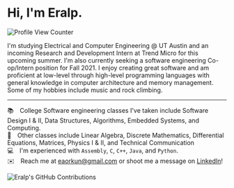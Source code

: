 # Hi, I'm Eralp. 
![Profile View Counter](https://komarev.com/ghpvc/?username=eaorkun&color=blue&label=Profile+Views)

I'm studying Electrical and Computer Engineering @ UT Austin and an incoming Research and Development Intern at Trend Micro for this upcoming summer. I'm also currently seeking a software engineering Co-op/Intern position for Fall 2021. I enjoy creating great software and am proficient at low-level through high-level programming languages with general knowledge in computer architecture and memory management. Some of my hobbies include music and rock climbing.

---

[comment]: <EM spaces are used below for whitespace after emojis. Two spaces are placed at the end of each line to create single spacing.>
📚 College Software engineering classes I've taken include Software Design I & II, Data Structures, Algorithms, Embedded Systems, and Computing.  
📘 Other classes include Linear Algebra, Discrete Mathematics, Differential Equations, Matrices, Physics I & II, and Technical Communication  
💻 I'm experienced with `Assembly`, `C`, `C++`, `Java`, and `Python`.  
✉️ Reach me at eaorkun@gmail.com or shoot me a message on [LinkedIn](https://www.linkedin.com/in/eaorkun)!  

![Eralp's GitHub Contributions](https://github-readme-stats.vercel.app/api?username=eaorkun&show_icons=true&hide_border=true&count_private=true&hide=stars)
